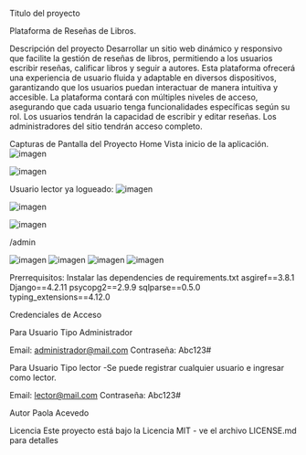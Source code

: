 Titulo del proyecto

Plataforma de Reseñas de Libros.


Descripción del proyecto
Desarrollar un sitio web dinámico y responsivo que facilite la gestión de reseñas de libros,
permitiendo a los usuarios escribir reseñas, calificar libros y seguir a autores. Esta
plataforma ofrecerá una experiencia de usuario fluida y adaptable en diversos dispositivos,
garantizando que los usuarios puedan interactuar de manera intuitiva y accesible.
La plataforma contará con múltiples niveles de acceso, asegurando que cada usuario
tenga funcionalidades específicas según su rol. Los usuarios tendrán la capacidad de
escribir y editar reseñas. Los administradores del sitio tendrán acceso completo.


Capturas de Pantalla del Proyecto
Home Vista inicio de la aplicación.
![imagen](https://github.com/Pao9322/pruebatd1/assets/156556461/646a9891-6393-4d42-bbdd-22b7b39a55c9)

![imagen](https://github.com/Pao9322/pruebatd1/assets/156556461/bdb1b8d6-f2b7-489a-9644-9315a46f484e)

Usuario lector ya logueado: 
![imagen](https://github.com/Pao9322/pruebatd1/assets/156556461/d7ace602-07a9-4f61-bd55-d635551d6d00)

![imagen](https://github.com/Pao9322/pruebatd1/assets/156556461/166d6760-1971-4ecc-a427-4e689db11097)

![imagen](https://github.com/Pao9322/pruebatd1/assets/156556461/fd61f633-c36e-45ec-80cd-cdda81f06acf)

/admin

![imagen](https://github.com/Pao9322/pruebatd1/assets/156556461/3ec23ae7-1ed2-4f1e-b5c4-f6c443d78236)
![imagen](https://github.com/Pao9322/pruebatd1/assets/156556461/6a817cf2-e8a0-4b3d-97fa-22403c7fbb8e)
![imagen](https://github.com/Pao9322/pruebatd1/assets/156556461/34666e5f-fcf0-45f8-96a6-d4928f805b66)
![imagen](https://github.com/Pao9322/pruebatd1/assets/156556461/0af4c29c-a8b1-4257-a3d4-13e6abb88bbd)

Prerrequisitos: 
Instalar las dependencies de requirements.txt
asgiref==3.8.1
Django==4.2.11
psycopg2==2.9.9
sqlparse==0.5.0
typing_extensions==4.12.0

Credenciales de Acceso

Para Usuario Tipo Administrador

Email: administrador@mail.com
Contraseña: Abc123#

Para Usuario Tipo lector
-Se puede registrar cualquier usuario e ingresar como lector.

Email: lector@mail.com
Contraseña: Abc123#


Autor
Paola Acevedo


Licencia
Este proyecto está bajo la Licencia MIT - ve el archivo LICENSE.md para detalles
